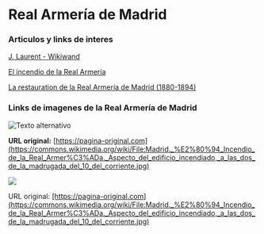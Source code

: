 # Real Armería de Madrid



### Articulos y links de interes

[J. Laurent - Wikiwand](https://www.wikiwand.com/es/articles/J._Laurent)

[El incendio de la Real Armería](https://porlascallesdemadridblog.wordpress.com/2018/08/28/incendio-real-armeria/)

[La restauration de la Real Armería de Madrid (1880-1894)](https://books.openedition.org/psorbonne/109061)



### Links de imagenes de la Real Armería de Madrid

![Texto alternativo](https://upload.wikimedia.org/wikipedia/commons/8/85/Madrid._%E2%80%94_Incendio_de_la_Real_Armer%C3%ADa._Aspecto_del_edificio_incendiado%2C_a_las_dos_de_la_madrugada_del_10_del_corriente.jpg)  

**URL original:** [https://pagina-original.com](https://commons.wikimedia.org/wiki/File:Madrid._%E2%80%94_Incendio_de_la_Real_Armer%C3%ADa._Aspecto_del_edificio_incendiado,_a_las_dos_de_la_madrugada_del_10_del_corriente.jpg)



<img src="https://upload.wikimedia.org/wikipedia/commons/8/85/Madrid._%E2%80%94_Incendio_de_la_Real_Armer%C3%ADa._Aspecto_del_edificio_incendiado%2C_a_las_dos_de_la_madrugada_del_10_del_corriente.jpg">

<p>
  URL original: <a href="https://commons.wikimedia.org/wiki/File:Madrid._%E2%80%94_Incendio_de_la_Real_Armer%C3%ADa._Aspecto_del_edificio_incendiado,_a_las_dos_de_la_madrugada_del_10_del_corriente.jpg" target="_blank">[https://pagina-original.com](https://commons.wikimedia.org/wiki/File:Madrid._%E2%80%94_Incendio_de_la_Real_Armer%C3%ADa._Aspecto_del_edificio_incendiado,_a_las_dos_de_la_madrugada_del_10_del_corriente.jpg)</a>
</p>
